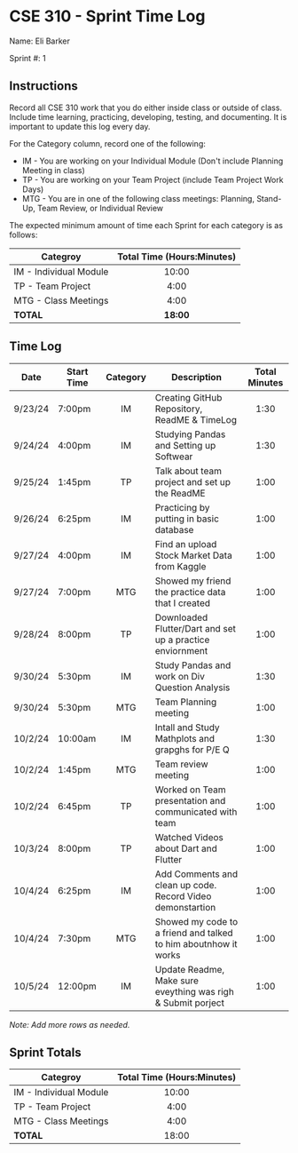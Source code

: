 # CSE 310 - Sprint Time Log

Name: Eli Barker

Sprint #: 1

## Instructions

Record all CSE 310 work that you do either inside class or outside of class.  Include time learning, practicing, developing, testing, and documenting.  It is important to update this log every day.

For the Category column, record one of the following:
* IM - You are working on your Individual Module (Don't include Planning Meeting in class)
* TP - You are working on your Team Project (include Team Project Work Days)
* MTG - You are in one of the following class meetings: Planning, Stand-Up, Team Review, or Individual Review

The expected minimum amount of time each Sprint for each category is as follows:

|Categroy                       |Total Time (Hours:Minutes)|
|-------------------------------|:------------------------:|
|IM - Individual Module         |          10:00           |
|TP - Team Project              |           4:00           |
|MTG - Class Meetings           |           4:00           |
|**TOTAL**                      |        **18:00**         |

## Time Log

|Date      |Start Time|Category|Description                                 |Total Minutes|
|----------|----------|:------:|--------------------------------------------|:-----------:|
| 9/23/24  |   7:00pm |   IM   |Creating GitHub Repository, ReadME & TimeLog|    1:30     |
| 9/24/24  |   4:00pm |   IM   |Studying Pandas and Setting up Softwear     |    1:30     |
| 9/25/24  |   1:45pm |   TP   |Talk about team project and set up the ReadME    |    1:00     |
| 9/26/24  |   6:25pm |   IM   |Practicing by putting in basic database     |    1:00     |
| 9/27/24  |   4:00pm |   IM   |Find an upload Stock Market Data from Kaggle|    1:00     |
| 9/27/24  |   7:00pm |   MTG   |Showed my friend the practice data that I created|    1:00     |
| 9/28/24  |   8:00pm |   TP   |Downloaded Flutter/Dart and set up a practice enviornment |    1:00     |
| 9/30/24  |   5:30pm |   IM   |Study Pandas and work on Div Question Analysis|    1:30     |
| 9/30/24  |   5:30pm |   MTG   |Team Planning meeting                       |    1:00     |
| 10/2/24  |   10:00am|   IM   |Intall and Study Mathplots and grapghs for P/E Q|      1:30      |
| 10/2/24  |   1:45pm |   MTG   |Team review meeting                         |      1:00      |
| 10/2/24  |   6:45pm |   TP   |Worked on Team presentation and communicated with team  |      1:00      |
| 10/3/24  |   8:00pm |   TP   |Watched Videos about Dart and Flutter        |      1:00      |
| 10/4/24  |   6:25pm |   IM   |Add Comments and clean up code. Record Video demonstartion |    1:00     |
| 10/4/24  |   7:30pm |   MTG   |Showed my code to a friend and talked to him aboutnhow it works |    1:00     |
| 10/5/24  |   12:00pm|   IM   |Update Readme, Make sure eveything was righ & Submit porject|    1:00     |

_Note: Add more rows as needed._

## Sprint Totals

|Categroy                       |Total Time (Hours:Minutes)|
|-------------------------------|:------------------------:|
|IM - Individual Module         |            10:00         |
|TP - Team Project              |            4:00          |
|MTG - Class Meetings           |            4:00          |
|**TOTAL**                      |            18:00         |